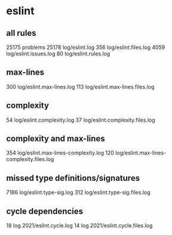
# eslint

## all rules
25175 problems
25178 log/eslint.log
356 log/eslint.files.log
4059 log/eslint.issues.log
80 log/eslint.rules.log

## max-lines
300 log/eslint.max-lines.log
113 log/eslint.max-lines.files.log

## complexity
54 log/eslint.complexity.log
37 log/eslint.complexity.files.log

## complexity and max-lines
354 log/eslint.max-lines-complexity.log
120 log/eslint.max-lines-complexity.files.log

## missed type definitions/signatures
7186 log/eslint.type-sig.log
312 log/eslint.type-sig.files.log

## cycle dependencies
18 log.2021/eslint.cycle.log
14 log.2021/eslint.cycle.files.log
